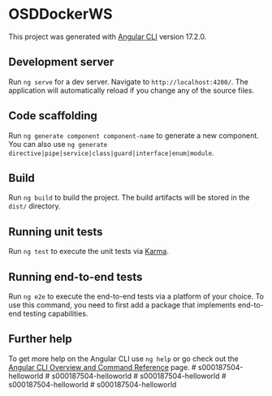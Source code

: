 # OSDDockerWS

This project was generated with [Angular CLI](https://github.com/angular/angular-cli) version 17.2.0.

## Development server

Run `ng serve` for a dev server. Navigate to `http://localhost:4200/`. The application will automatically reload if you change any of the source files.

## Code scaffolding

Run `ng generate component component-name` to generate a new component. You can also use `ng generate directive|pipe|service|class|guard|interface|enum|module`.

## Build

Run `ng build` to build the project. The build artifacts will be stored in the `dist/` directory.

## Running unit tests

Run `ng test` to execute the unit tests via [Karma](https://karma-runner.github.io).

## Running end-to-end tests

Run `ng e2e` to execute the end-to-end tests via a platform of your choice. To use this command, you need to first add a package that implements end-to-end testing capabilities.

## Further help

To get more help on the Angular CLI use `ng help` or go check out the [Angular CLI Overview and Command Reference](https://angular.io/cli) page.
#   s 0 0 0 1 8 7 5 0 4 - h e l l o w o r l d  
 #   s 0 0 0 1 8 7 5 0 4 - h e l l o w o r l d  
 #   s 0 0 0 1 8 7 5 0 4 - h e l l o w o r l d  
 # s000187504-helloworld
#   s 0 0 0 1 8 7 5 0 4 - h e l l o w o r l d  
 